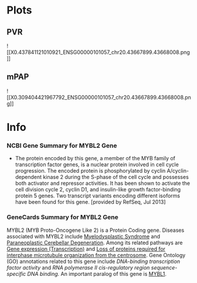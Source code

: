 # Plots
## PVR
![[X0.437841121010921_ENSG00000101057_chr20.43667899.43668008.png]]
## mPAP
![[X0.309404421967792_ENSG00000101057_chr20.43667899.43668008.png]]

# Info
### NCBI Gene Summary for MYBL2 Gene

[](https://www.ncbi.nlm.nih.gov/gene/4605)

- The protein encoded by this gene, a member of the MYB family of transcription factor genes, is a nuclear protein involved in cell cycle progression. The encoded protein is phosphorylated by cyclin A/cyclin-dependent kinase 2 during the S-phase of the cell cycle and possesses both activator and repressor activities. It has been shown to activate the cell division cycle 2, cyclin D1, and insulin-like growth factor-binding protein 5 genes. Two transcript variants encoding different isoforms have been found for this gene. [provided by RefSeq, Jul 2013]
    

### GeneCards Summary for MYBL2 Gene

MYBL2 (MYB Proto-Oncogene Like 2) is a Protein Coding gene. Diseases associated with MYBL2 include [Myelodysplastic Syndrome](http://www.malacards.org/card/myelodysplastic_syndrome "See Myelodysplastic Syndrome at MalaCards") and [Paraneoplastic Cerebellar Degeneration](http://www.malacards.org/card/paraneoplastic_cerebellar_degeneration "See Paraneoplastic Cerebellar Degeneration at MalaCards"). Among its related pathways are [Gene expression (Transcription)](https://pathcards.genecards.org/card/gene_expression_(transcription) "See Gene expression (Transcription) at Pathcards") and [Loss of proteins required for interphase microtubule organization from the centrosome](https://pathcards.genecards.org/card/loss_of_proteins_required_for_interphase_microtubule_organization_from_the_centrosome "See Loss of proteins required for interphase microtubule organization from the centrosome at Pathcards"). Gene Ontology (GO) annotations related to this gene include _DNA-binding transcription factor activity_ and _RNA polymerase II cis-regulatory region sequence-specific DNA binding_. An important paralog of this gene is [MYBL1](https://www.genecards.org/cgi-bin/carddisp.pl?gene=MYBL1).
